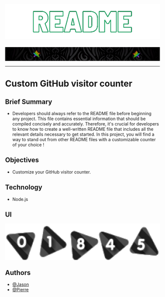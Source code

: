 <h1 align="center">
  <img src="./assets/header.png" alt="Header" />
</h1>
<img src="./assets/star.gif" alt="star" />

---

# Custom GitHub visitor counter

## Brief Summary

- Developers should always refer to the README file before beginning any project. This file contains essential information that should be compiled concisely and accurately. Therefore, it's crucial for developers to know how to create a well-written README file that includes all the relevant details necessary to get started. In this project, you will find a way to stand out from other README files with a customizable counter of your choice !

## Objectives

- Customize your GitHub visitor counter.

## Technology

- Node.js

## UI
<img src="./assets/result.png" alt="Counter" align="center"/>

## Authors

- [@Jason](https://github.com/JasonDhose)
- [@Pierre](https://github.com/Pierre-Portfolio)